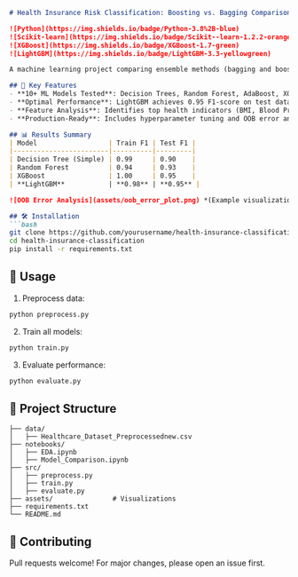 ```markdown
# Health Insurance Risk Classification: Boosting vs. Bagging Comparison

![Python](https://img.shields.io/badge/Python-3.8%2B-blue)
![Scikit-learn](https://img.shields.io/badge/Scikit--learn-1.2.2-orange)
![XGBoost](https://img.shields.io/badge/XGBoost-1.7-green)
![LightGBM](https://img.shields.io/badge/LightGBM-3.3-yellowgreen)

A machine learning project comparing ensemble methods (bagging and boosting) to classify applicants as "healthy" or "unhealthy" for insurance premium optimization. Achieves **95% F1-score** using LightGBM/XGBoost.

## 📌 Key Features
- **10+ ML Models Tested**: Decision Trees, Random Forest, AdaBoost, XGBoost, LightGBM, CatBoost
- **Optimal Performance**: LightGBM achieves 0.95 F1-score on test data
- **Feature Analysis**: Identifies top health indicators (BMI, Blood Pressure, Cholesterol)
- **Production-Ready**: Includes hyperparameter tuning and OOB error analysis

## 📊 Results Summary
| Model                  | Train F1 | Test F1 |
|------------------------|----------|---------|
| Decision Tree (Simple) | 0.99     | 0.90    |
| Random Forest          | 0.94     | 0.93    |
| XGBoost                | 1.00     | 0.95    |
| **LightGBM**           | **0.98** | **0.95** |

![OOB Error Analysis](assets/oob_error_plot.png) *(Example visualization)*

## 🛠 Installation
```bash
git clone https://github.com/yourusername/health-insurance-classification.git
cd health-insurance-classification
pip install -r requirements.txt
```

## 🚀 Usage
1. Preprocess data:
```python
python preprocess.py
```

2. Train all models:
```python
python train.py
```

3. Evaluate performance:
```python
python evaluate.py
```

## 📂 Project Structure
```
├── data/
│   ├── Healthcare_Dataset_Preprocessednew.csv
├── notebooks/
│   ├── EDA.ipynb
│   ├── Model_Comparison.ipynb
├── src/
│   ├── preprocess.py
│   ├── train.py
│   ├── evaluate.py
├── assets/               # Visualizations
├── requirements.txt
└── README.md
```

## 🤝 Contributing
Pull requests welcome! For major changes, please open an issue first.





